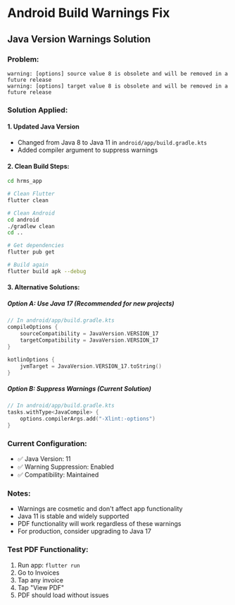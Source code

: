 # Android Build Warnings Fix

## Java Version Warnings Solution

### Problem:
```
warning: [options] source value 8 is obsolete and will be removed in a future release
warning: [options] target value 8 is obsolete and will be removed in a future release
```

### Solution Applied:

#### 1. Updated Java Version
- Changed from Java 8 to Java 11 in `android/app/build.gradle.kts`
- Added compiler argument to suppress warnings

#### 2. Clean Build Steps:
```bash
cd hrms_app

# Clean Flutter
flutter clean

# Clean Android
cd android
./gradlew clean
cd ..

# Get dependencies
flutter pub get

# Build again
flutter build apk --debug
```

#### 3. Alternative Solutions:

##### Option A: Use Java 17 (Recommended for new projects)
```kotlin
// In android/app/build.gradle.kts
compileOptions {
    sourceCompatibility = JavaVersion.VERSION_17
    targetCompatibility = JavaVersion.VERSION_17
}

kotlinOptions {
    jvmTarget = JavaVersion.VERSION_17.toString()
}
```

##### Option B: Suppress Warnings (Current Solution)
```kotlin
// In android/app/build.gradle.kts
tasks.withType<JavaCompile> {
    options.compilerArgs.add("-Xlint:-options")
}
```

### Current Configuration:
- ✅ Java Version: 11
- ✅ Warning Suppression: Enabled
- ✅ Compatibility: Maintained

### Notes:
- Warnings are cosmetic and don't affect app functionality
- Java 11 is stable and widely supported
- PDF functionality will work regardless of these warnings
- For production, consider upgrading to Java 17

### Test PDF Functionality:
1. Run app: `flutter run`
2. Go to Invoices
3. Tap any invoice
4. Tap "View PDF"
5. PDF should load without issues 